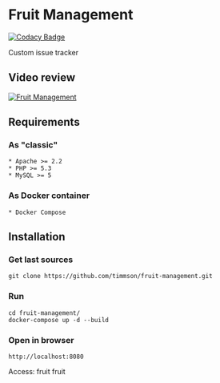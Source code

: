 # Fruit Management

[![Codacy Badge](https://api.codacy.com/project/badge/Grade/874800016d5e4177b69cd8c74608cd1a)](https://www.codacy.com/app/timmson666/fruit-management?utm_source=github.com&utm_medium=referral&utm_content=timmson/fruit-management&utm_campaign=badger)

Custom issue tracker

## Video review
[![Fruit Management ](http://img.youtube.com/vi/LGGKk6gk4lM/0.jpg)](https://www.youtube.com/watch?v=LGGKk6gk4lM "Fruit Management ")

## Requirements

### As "classic"
    * Apache >= 2.2
    * PHP >= 5.3
    * MySQL >= 5

### As Docker container
    * Docker Compose

## Installation

### Get last sources
```
git clone https://github.com/timmson/fruit-management.git 
```

### Run
```
cd fruit-management/
docker-compose up -d --build
```

### Open in browser
```
http://localhost:8080
```

Access: fruit fruit

